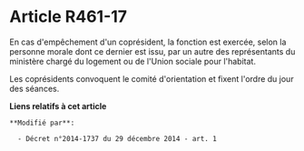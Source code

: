 # Article R461-17

En cas d'empêchement d'un coprésident, la fonction est exercée, selon  la personne morale dont ce dernier est issu, par un
autre des  représentants du ministère chargé du logement ou de l'Union sociale pour  l'habitat. 

Les coprésidents convoquent le comité d'orientation et fixent l'ordre du jour des séances.

**Liens relatifs à cet article**

	**Modifié par**:

	  - Décret n°2014-1737 du 29 décembre 2014 - art. 1
